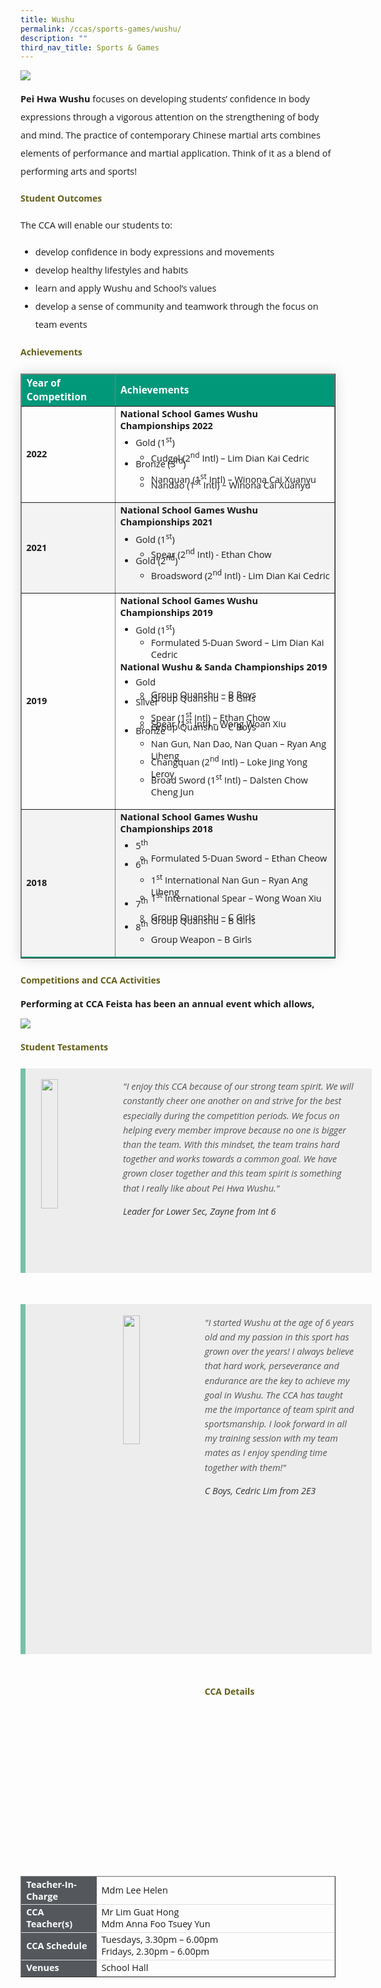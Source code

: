 ```yaml
---
title: Wushu
permalink: /ccas/sports-games/wushu/
description: ""
third_nav_title: Sports & Games
---
```

<img src="/images/wushu1.png">


<p style="font-size:14.5px; line-height:2;font-family:Open Sans;"><strong style="font-family:Open Sans;">Pei Hwa Wushu</strong> focuses on developing students&rsquo; confidence in body expressions through a vigorous attention on the strengthening of body and mind. The practice of contemporary Chinese martial arts combines elements of performance and martial application. Think of it as a blend of performing arts and sports!</p>

<h4 style="color:#635f1a;font-weight:bold;font-family:Open Sans;">Student Outcomes</h4>

<p style="font-size:14.5px; line-height:2;margin-top:15px; font-family:Open Sans">The CCA will enable our students to:</p>

<ul style="margin-top:5px">
<li style="font-size:14.5px; line-height:2;font-family:Open Sans;"> develop confidence in body expressions and movements</li>
<li style="font-size:14.5px; line-height:2;font-family:Open Sans;"> develop healthy lifestyles and habits</li>
<li style="font-size:14.5px; line-height:2;font-family:Open Sans;"> learn and apply Wushu and School’s values</li>
<li style="font-size:14.5px; line-height:2;font-family:Open Sans;"> develop a sense of community and teamwork through the focus on team events</li>
</ul>
	
<h4 style="color:#635f1a;font-weight:bold;font-family:Open Sans;">Achievements</h4>

<table border="1" style="border-collapse: collapse;margin: 25px 0;font-size:14.5px;font-family: sans-serif;box-shadow: 0 0 20px rgba(0, 0, 0, 0.15); width:100%;">
<thead style="background-color: #009879; font-weight: bold; font-size: 15.5px;">
<tr>
				<td style="text-align:left;color:white; width:30%;font-family:Open Sans;">Year of Competition</td>
				<td style="text-align:left;color:white;font-family:Open Sans;">Achievements</td>
			</tr>
</thead>
	
<tbody>
<tr style="font-size:14.5px;">
		<td><strong style="font-family:Open Sans;">2022</strong></td>
		<td style="margin-bottom:-10px;">
			<strong style="font-family:Open Sans;">National School Games Wushu Championships 2022</strong>
			<br>
			<ul>
				<li style="font-size:14.5px;margin-bottom:-13px;margin-top:-10px;font-family:Open Sans;">Gold (1<sup style="font-family:Open Sans;">st</sup>)</li>
			    	<ul>
						<li style="font-size:14.5px;margin-bottom:-13px;margin-top:-10px;font-family:Open Sans;">Cudgel (2<sup style="font-family:Open Sans;">nd</sup> Intl) – Lim Dian Kai Cedric</li>
					</ul>
				<li style="font-size:14.5px;margin-bottom:-13px;margin-top:-10px;font-family:Open Sans;">Bronze (3<sup style="font-family:Open Sans;">rd</sup>)</li>
					<ul>
						<li style="font-size:14.5px;margin-bottom:-13px;margin-top:-10px;font-family:Open Sans;">Nanquan (1<sup style="font-family:Open Sans;">st</sup> Intl) – Winona Cai Xuanyu</li>
						<li style="font-size:14.5px;margin-bottom:5px;font-family:Open Sans;">Nandao (1<sup style="font-family:Open Sans;">st</sup> Intl) – Winona Cai Xuanyu</li>
					</ul>
			</ul>
		</td>
</tr>

<tr style="background-color:#f3f3f3;font-size:14.5px;">
		<td ><strong style="font-family:Open Sans;">2021</strong></td>
		<td style="font-size:14.5px;margin-bottom:-10px;">
			<strong style="font-family:Open Sans;">National School Games Wushu Championships 2021</strong>
			<br>
			<ul>
				<li style="font-size:14.5px;margin-bottom:-13px;margin-top:-10px;font-family:Open Sans;">Gold (1<sup style="font-family:Open Sans;">st</sup>)</li>
			    	<ul>
						<li style="font-size:14.5px;margin-bottom:-13px;margin-top:-10px;font-family:Open Sans;">Spear (2<sup style="font-family:Open Sans;">nd</sup> Intl) - Ethan Chow</li>
					</ul>
				<li style="font-size:14.5px;margin-bottom:-13px;margin-top:-10px;font-family:Open Sans;">Gold (2<sup style="font-family:Open Sans;">nd</sup>)</li>
					<ul>
						<li style="font-size:14.5px;margin-bottom:5px;margin-top:-10px;font-family:Open Sans;">Broadsword (2<sup style="font-family:Open Sans;">nd</sup> Intl) - Lim Dian Kai Cedric</li>
					</ul>
			</ul>
		</td>
</tr>
	
<tr style="font-size:14.5px;">
		<td><strong style="font-family:Open Sans;">2019</strong></td>
		<td style="font-size:14.5px;margin-bottom:-10px;">
			<strong style="font-family:Open Sans;">National School Games Wushu Championships 2019</strong>
		<br>
			<ul>
				<li style="font-size:14.5px;margin-bottom:-13px;margin-top:-10px;font-family:Open Sans;">Gold (1<sup style="font-family:Open Sans;">st</sup>)</li>
			    	<ul>
						<li style="font-size:14.5px;margin-bottom:-13px;margin-top:-10px;font-family:Open Sans;">Formulated 5-Duan Sword – Lim Dian Kai Cedric</li>
					</ul>
			</ul>
		<strong style="font-family:Open Sans;">National Wushu &amp; Sanda Championships 2019</strong>
		<br>
		<ul>
				<li style="font-size:14.5px;margin-bottom:-13px;margin-top:-10px;font-family:Open Sans;">Gold</li>
			    	<ul>
						<li style="font-size:14.5px;margin-bottom:-13px;margin-top:-10px;font-family:Open Sans;">Group Quanshu – B Boys</li>
						<li style="font-size:14.5px;margin-bottom:-13px;margin-top:-10px;font-family:Open Sans;">Group Quanshu – B Girls</li>
					</ul>
				<li style="font-size:14.5px;margin-bottom:-13px;margin-top:-10px;font-family:Open Sans;">Silver</li>
					<ul>
						<li style="font-size:14.5px;margin-bottom:-13px;margin-top:-10px;font-family:Open Sans;">Spear (1<sup style="font-family:Open Sans;">st</sup> Intl) – Ethan Chow</li>
						<li style="font-size:14.5px;margin-bottom:-13px;margin-top:-10px;font-family:Open Sans;">Spear (1<sup style="font-family:Open Sans;">st</sup> Intl) – Wong Woan Xiu</li>
						<li style="font-size:14.5px;margin-bottom:-13px;margin-top:-10px;font-family:Open Sans;">Group Quanshu – C Boys</li>
					</ul>
				<li style="font-size:14.5px;margin-bottom:-13px;margin-top:-10px;font-family:Open Sans;">Bronze</li>
					<ul>
						<li style="font-size:14.5px;margin-bottom:-13px;margin-top:-10px;font-family:Open Sans;">Nan Gun, Nan Dao, Nan Quan – Ryan Ang Liheng</li>
						<li style="font-size:14.5px;margin-bottom:-13px;margin-top:-10px;font-family:Open Sans;">Changquan (2<sup style="font-family:Open Sans;">nd</sup> Intl) – Loke Jing Yong Leroy</li>
						<li style="font-size:14.5px;margin-bottom:5px;margin-top:-10px;font-family:Open Sans;">Broad Sword (1<sup style="font-family:Open Sans;">st</sup> Intl) – Dalsten Chow Cheng Jun</li>
					</ul>
			</ul>
		</td>
</tr>
	
<tr style="border-bottom: 2px solid #009879; font-size:14.5px;background-color:#f3f3f3;">
		<td><strong style="font-family:Open Sans;">2018</strong></td>
		<td style="font-size:14.5px;margin-bottom:-10px;">
			<strong style="font-family:Open Sans;">National School Games Wushu Championships 2018</strong>
			<br>
			<ul>
				<li style="font-size:14.5px;margin-bottom:-13px;margin-top:-10px;font-family:Open Sans;">5<sup style="font-family:Open Sans;">th</sup></li>
			    	<ul>
						<li style="font-size:14.5px;margin-bottom:-13px;margin-top:-10px;font-family:Open Sans;">Formulated 5-Duan Sword – Ethan Cheow</li>
					</ul>
				<li style="font-size:14.5px;margin-bottom:-13px;margin-top:-10px;font-family:Open Sans;">6<sup style="font-family:Open Sans;">th</sup></li>
					<ul>
						<li style="font-size:14.5px;margin-bottom:-13px;margin-top:-10px;font-family:Open Sans;">1<sup style="font-family:Open Sans;">st</sup> International Nan Gun – Ryan Ang Liheng</li>
						<li style="font-size:14.5px;margin-bottom:-13px;margin-top:-10px;font-family:Open Sans;">1<sup style="font-family:Open Sans;">st</sup> International Spear – Wong Woan Xiu</li>
					</ul>
				<li style="font-size:14.5px;margin-bottom:-13px;margin-top:-10px;font-family:Open Sans;">7<sup style="font-family:Open Sans;">th</sup></li>
			    	<ul>
						<li style="font-size:14.5px;margin-bottom:-13px;margin-top:-10px;font-family:Open Sans;">Group Quanshu – C Girls</li>
						<li style="font-size:14.5px;margin-bottom:-13px;margin-top:-10px;font-family:Open Sans;">Group Quanshu – B Girls</li>
					</ul>
				<li style="font-size:14.5px;margin-bottom:-13px;margin-top:-10px;font-family:Open Sans;">8<sup style="font-family:Open Sans;">th</sup></li>
					<ul>
						<li style="font-size:14.5px;margin-bottom:5px;margin-top:-10px;font-family:Open Sans;">Group Weapon – B Girls</li>
					</ul>
			</ul>
		</td>
</tr>
									
</tbody>
</table>

<h4 style="color:#635f1a;font-weight:bold;font-family:Open Sans;">Competitions and CCA Activities</h4>

<p style="font-size:14.5px;"><strong style="font-family:Open Sans;">Performing at CCA Feista has been an annual event which allows,&nbsp;</strong></p>

<img src="/images/wushu2.png">

<h4 style="color:#635f1a;font-weight:bold;margin-bottom:-25px;font-family:Open Sans;">Student Testaments</h4>
<blockquote style="font-size: 14.5px;width:100%;margin:50px auto;font-family:Open Sans;font-style:italic;color: #555555;padding:1.2em 25px 1.2em 25px;border-left:8px solid #78C0A8 ;line-height:1.6;position: relative;background:#EDEDED;">
	<img align="left" alt="" src="/images/wushu3.jpeg" style="width: 23%;margin-right:15px;">
	"I enjoy this CCA because of our strong team spirit. We will constantly cheer one another on and strive for the best especially during the competition periods. We focus on helping every member improve because no one is bigger than the team. With this mindset, the team trains hard together and works towards a common goal. We have grown closer together and this team spirit is something that I really like about Pei Hwa Wushu."
	<span style="display:block; color:#333333; margin-top:1em;font-size:14.5px;"><em style="font-family:Open Sans;">Leader for Lower Sec, Zayne from Int 6</em></span><br><br><br>
	
</blockquote>


<blockquote style="font-size: 14.5px;width:100%;margin:50px auto;font-family:Open Sans;font-style:italic;color: #555555;padding:1.2em 25px 1.2em 25px;border-left:8px solid #78C0A8 ;line-height:1.6;position: relative;background:#EDEDED;">
		<img align="left" alt="" src="/images/wushu4.jpg" style="width: 23%;margin-right:15px;">
	"I started Wushu at the age of 6 years old and my passion in this sport has grown over the years! I always believe that hard work, perseverance and endurance are the key to achieve my goal in Wushu. The CCA has taught me the importance of team spirit and sportsmanship. I look forward in all my training session with my team mates as I enjoy spending time together with them!"
 		 <span style="display:block; color:#333333; margin-top:1em;font-size:14.5px;"><em style="font-family:Open Sans;">C Boys, Cedric Lim from 2E3</em></span><br><br><br><br><br><br><br><br><br><br>
</blockquote>

<h4 style="color:#635f1a;font-weight:bold;font-family:Open Sans;">CCA Details</h4>
<table border="1" style="width:100%;">
	<tbody>
		<tr>
			<td style="background-color: #54585d; font-weight: bold; font-size: 14.5px; border: 1px solid #54585d; color:white;border-bottom: 1px solid #dddddd;width:24%;font-family:Open Sans;">Teacher-In-Charge</td>
			<td style="border: 1px solid #dddfe1;font-size: 14.5px;font-family:Open Sans;">Mdm Lee Helen</td>
		</tr>

<tr>
			<td style="background-color: #54585d; font-weight: bold; font-size: 14.5px; border: 1px solid #54585d;border-bottom: 1px solid #dddddd; color:white;font-family:Open Sans;">CCA Teacher(s)</td>
			<td style="border: 1px solid #dddfe1;font-size: 14.5px;font-family:Open Sans;">Mr Lim Guat Hong<br>Mdm Anna Foo Tsuey Yun</td>
		</tr>

<tr>
			<td style="background-color: #54585d; font-weight: bold; font-size: 14.5px; border: 1px solid #54585d; color:white;border-bottom: 1px solid #dddddd;font-family:Open Sans;">CCA Schedule</td>
			<td style="border: 1px solid #dddfe1;font-size: 14.5px;font-family:Open Sans;">Tuesdays, 3.30pm – 6.00pm<br>Fridays, 2.30pm – 6.00pm</td>
		</tr>
		
<tr>
			<td style="background-color: #54585d; font-weight: bold; font-size: 14.5px; border: 1px solid #54585d; color:white;font-family:Open Sans;">Venues</td>
			<td style="border: 1px solid #dddfe1;font-size: 14.5px;font-family:Open Sans;">School Hall</td>
		</tr>
		
</tbody>
	</table>